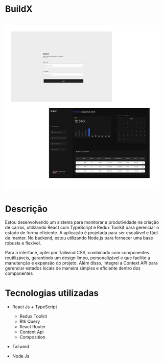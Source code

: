 # BuildX

<br>

<img src="./public/capaBuildx.png" style="margin:0 auto" width="750px" alt="capa do projeto">

<br>

# Descrição

Estou desenvolvendo um sistema para monitorar a produtividade na criação de carros, utilizando React com TypeScript e Redux Toolkit para gerenciar o estado de forma eficiente. A aplicação é projetada para ser escalável e fácil de manter. No backend, estou utilizando Node.js para fornecer uma base robusta e flexível.

Para a interface, optei por Tailwind CSS, combinado com componentes reutilizáveis, garantindo um design limpo, personalizável e que facilite a manutenção e expansão do projeto. Além disso, integrei a Context API para gerenciar estados locais de maneira simples e eficiente dentro dos componentes

# Tecnologias utilizadas

- React Js + TypeScript
  - Redux Toolkit
  - Rtk Query
  - React Router
  - Content Api
  - Composition

- Tailwind
- Node Js
